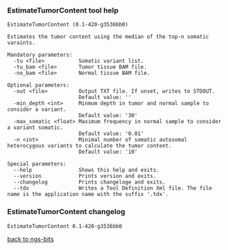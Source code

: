 ### EstimateTumorContent tool help
	EstimateTumorContent (0.1-420-g3536bb0)
	
	Estimates the tumor content using the median of the top-n somatic varaints.
	
	Mandatory parameters:
	  -tu <file>           Somatic variant list.
	  -tu_bam <file>       Tumor tissue BAM file.
	  -no_bam <file>       Normal tissue BAM file.
	
	Optional parameters:
	  -out <file>          Output TXT file. If unset, writes to STDOUT.
	                       Default value: ''
	  -min_depth <int>     Minmum depth in tumor and normal sample to consider a variant.
	                       Default value: '30'
	  -max_somatic <float> Maximum frequency in normal sample to consider a variant somatic.
	                       Default value: '0.01'
	  -n <int>             Minimal number of somatic autosomal heterocygous variants to calculate the tumor content.
	                       Default value: '10'
	
	Special parameters:
	  --help               Shows this help and exits.
	  --version            Prints version and exits.
	  --changelog          Prints changeloge and exits.
	  --tdx                Writes a Tool Definition Xml file. The file name is the application name with the suffix '.tdx'.
	
### EstimateTumorContent changelog
	EstimateTumorContent 0.1-420-g3536bb0
	
[back to ngs-bits](https://github.com/imgag/ngs-bits)